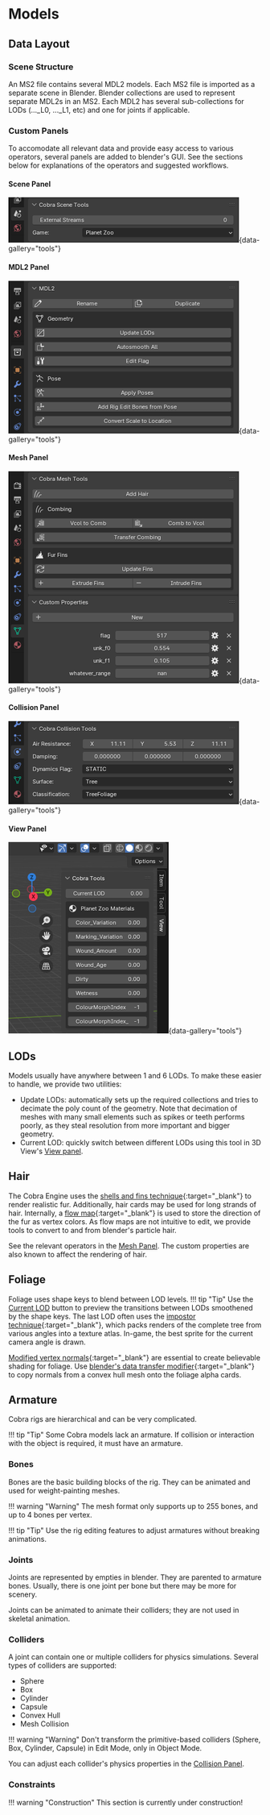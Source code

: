 # Models

## Data Layout

### Scene Structure

An MS2 file contains several MDL2 models. Each MS2 file is imported as a separate scene in Blender.
Blender collections are used to represent separate MDL2s in an MS2.
Each MDL2 has several sub-collections for LODs (..._L0, ..._L1, etc) and one for joints if applicable.

### Custom Panels

To accomodate all relevant data and provide easy access to various operators, several panels are added to blender's GUI. See the sections below for explanations of the operators and suggested workflows.

#### Scene Panel
![Scene Panel](./images/cobra_scene_panel.png){data-gallery="tools"}

#### MDL2 Panel
![MDL2 Panel](./images/cobra_mdl2_panel.png){data-gallery="tools"}

#### Mesh Panel
![Mesh Panel](./images/cobra_mesh_panel.png){data-gallery="tools"}

#### Collision Panel
![Collision Panel](./images/cobra_collision_panel.png){data-gallery="tools"}

#### View Panel
![View Panel](./images/cobra_view_panel.png){data-gallery="tools"}

## LODs

Models usually have anywhere between 1 and 6 LODs. To make these easier to handle, we provide two utilities:

- Update LODs: automatically sets up the required collections and tries to decimate the poly count of the geometry. Note that decimation of meshes with many small elements such as spikes or teeth performs poorly, as they steal resolution from more important and bigger geometry.
- Current LOD: quickly switch between different LODs using this tool in 3D View's [View panel](#view-panel).

## Hair

The Cobra Engine uses the [shells and fins technique](https://hhoppe.com/fur.pdf){:target="_blank"} to render realistic fur. Additionally, hair cards may be used for long strands of hair.
Internally, a [flow map](http://wiki.polycount.com/wiki/Flow_map){:target="_blank"} is used to store the direction of the fur as vertex colors. As flow maps are not intuitive to edit, we provide tools to convert to and from blender's particle hair.

See the relevant operators in the [Mesh Panel](#mesh-panel). The custom properties are also known to affect the rendering of hair.

## Foliage

Foliage uses shape keys to blend between LOD levels.
!!! tip "Tip"
    Use the [Current LOD](#view-panel) button to preview the transitions between LODs smoothened by the shape keys.
The last LOD often uses the [impostor technique](https://lightbulbbox.wordpress.com/2018/05/01/improved-impostor-rendering/){:target="_blank"}, which packs renders of the complete tree from various angles into a texture atlas. In-game, the best sprite for the current camera angle is drawn.

[Modified vertex normals](http://wiki.polycount.com/wiki/Foliage){:target="_blank"} are essential to create believable shading for foliage. Use [blender's data transfer modifier](https://docs.blender.org/manual/en/latest/modeling/modifiers/modify/data_transfer.html){:target="_blank"} to copy normals from a convex hull mesh onto the foliage alpha cards.


## Armature

Cobra rigs are hierarchical and can be very complicated.

!!! tip "Tip"
    Some Cobra models lack an armature. If collision or interaction with the object is required, it must have an armature.

### Bones

Bones are the basic building blocks of the rig. They can be animated and used for weight-painting meshes.

!!! warning "Warning"
    The mesh format only supports up to 255 bones, and up to 4 bones per vertex.

!!! tip "Tip"
    Use the rig editing features to adjust armatures without breaking animations.

### Joints

Joints are represented by empties in blender. They are parented to armature bones. Usually, there is one joint per bone but there may be more for scenery.

Joints can be animated to animate their colliders; they are not used in skeletal animation.

### Colliders

A joint can contain one or multiple colliders for physics simulations. Several types of colliders are supported:

- Sphere
- Box
- Cylinder
- Capsule
- Convex Hull
- Mesh Collision

!!! warning "Warning"
    Don't transform the primitive-based colliders (Sphere, Box, Cylinder, Capsule) in Edit Mode, only in Object Mode.

You can adjust each collider's physics properties in the [Collision Panel](#collision-panel).


### Constraints

!!! warning "Construction"
    This section is currently under construction!
